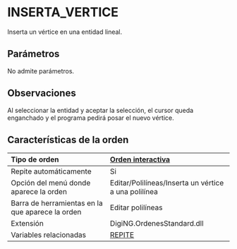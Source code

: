 # INSERTA\_VERTICE

Inserta un vértice en una entidad lineal.

## Parámetros

No admite parámetros.

## Observaciones

Al seleccionar la entidad y aceptar la selección, el cursor queda enganchado y el programa pedirá posar el nuevo vértice.

## Características de la orden

| Tipo de orden | [Orden interactiva](inserta-vertice.md) |
| :--- | :--- |
| Repite automáticamente | Si |
| Opción del menú donde aparece la orden | Editar/Polilíneas/Inserta un vértice a una polilínea |
| Barra de herramientas en la que aparece la orden | Editar polilíneas |
| Extensión | DigiNG.OrdenesStandard.dll |
| Variables relacionadas | [REPITE](https://github.com/digi21/docs/tree/7fc627c885c16fb88afc7cc05a6df2a2f4a54563/digi3d-net/referencia/digi3d.net/ventana-de-dibujo/ordenes/i/REPITE.html) |

